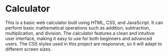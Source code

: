 # Calculator
This is a basic web calculator built using HTML, CSS, and JavaScript. It can perform basic mathematical operations such as addition, subtraction, multiplication, and division. The calculator features a clean and intuitive user interface, making it easy to use for both beginners and advanced users. The CSS styles used in this project are responsive, so it will adapt to different screen sizes. 
